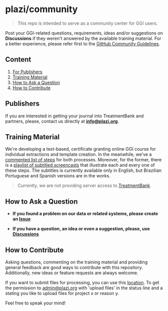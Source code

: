 # plazi/community

> This repo is intended to serve as a community center for GGI users.

Post your GGI-related questions, requirements, ideas and/or suggestions on **Discussions** if they weren't answered by the available training material. For a better experience, please refer first to the [GitHub Community Guidelines](https://help.github.com/en/github/site-policy/github-community-guidelines).


## Content

1. [For Publishers](#Publishers)
2. [Training Material](#Training-Material)
3. [How to Ask a Question](#How-to-Ask-a-Question)
4. [How to Contribute](#How-to-Contribute)


## Publishers
If you are interested in getting your journal into TreatmentBank and partners, please, contact us directly at **info@plazi.org**.


## Training Material

We're developing a text-based, certificate granting online GGI course for individual extractions and template creation. In the meanwhile, we've a [commented list of steps](https://docs.google.com/document/d/1RM6N4dsWsHJrj1oDiEpFfUoM5SUtdlm0ntqRrJ5P07Y/edit?usp=sharing) for both processes. Moreover, for the former, there is a [playlist of subtitled screencasts](https://www.youtube.com/playlist?list=PLFbvkmnvLdUdGmmn8SR4xyRRxulvVu7BE) that illustrate each and every one of these steps. The subtitles is currently available only in English, but Brazilian Portuguese and Spanish versions are in the works.

> Currently, we are not providing server access to [TreatmentBank](http://tb.plazi.org/).


## How to Ask a Question

* **If you found a problem on our data or related systems, please create an [Issue](https://github.com/plazi/community/blob/master/howtos/Issues.md)**

* **If you have a question, an idea or even a suggestion, please, use [Discussions](https://github.com/plazi/community/blob/master/howtos/Discussions.md)**

## How to Contribute

Asking questions, commenting on the training material and providing general feedback are good ways to contribute with this repository. Additionally, new ideas or feature requests are always welcome.

If you want to submit files for processing, you can use this [location](https://plazich.sharepoint.com/sites/library). To get the permission to admin@plazi.org with 'upload files' in the status line and a stating you like to upload files for project x or reason y. 

Feel free to speak your mind!

